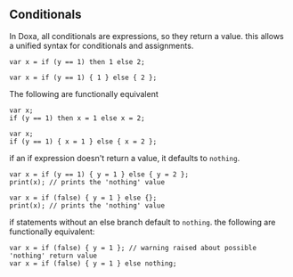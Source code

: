 ## Conditionals

In Doxa, all conditionals are expressions, so they return a value.
this allows a unified syntax for conditionals and assignments.

```
var x = if (y == 1) then 1 else 2;

var x = if (y == 1) { 1 } else { 2 };
```

The following are functionally equivalent

```
var x;
if (y == 1) then x = 1 else x = 2;

var x;
if (y == 1) { x = 1 } else { x = 2 };
```

if an if expression doesn't return a value, it defaults to `nothing`.

```
var x = if (y == 1) { y = 1 } else { y = 2 };
print(x); // prints the 'nothing' value

var x = if (false) { y = 1 } else {};
print(x); // prints the 'nothing' value
```

if statements without an else branch default to `nothing`. the following are functionally equivalent:

```
var x = if (false) { y = 1 }; // warning raised about possible 'nothing' return value
var x = if (false) { y = 1 } else nothing;
```
